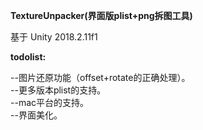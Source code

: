 **TextureUnpacker(界面版plist+png拆图工具)**  

基于 Unity 2018.2.11f1  

**todolist:**  

--图片还原功能（offset+rotate的正确处理）。  
--更多版本plist的支持。  
--mac平台的支持。  
--界面美化。  

